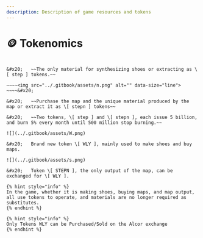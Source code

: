 ```yaml
---
description: Description of game resources and tokens
---
```


# 🪙 Tokenomics

~~~~<img src="../.gitbook/assets/P.png" alt="" data-size="line">~~~~

&#x20;   ~~The only material for synthesizing shoes or extracting as \[ step ] tokens.~~

~~~~<img src="../.gitbook/assets/n.png" alt="" data-size="line"> ~~~~&#x20;

&#x20;   ~~Purchase the map and the unique material produced by the map or extract it as \[ stepn ] tokens~~

&#x20;   ~~Two tokens, \[ step ] and \[ stepn ], each issue 5 billion, and burn 5% every month until 500 million stop burning.~~

![](../.gitbook/assets/W.png)

&#x20;   Brand new token \[ WLY ], mainly used to make shoes and buy maps.

![](../.gitbook/assets/s.png)

&#x20;   Token \[ STEPN ], the only output of the map, can be exchanged for \[ WLY ].

{% hint style="info" %}
In the game, whether it is making shoes, buying maps, and map output, all use tokens to operate, and materials are no longer required as substitutes.
{% endhint %}

{% hint style="info" %}
Only Tokens WLY can be Purchased/Sold on the Alcor exchange
{% endhint %}
